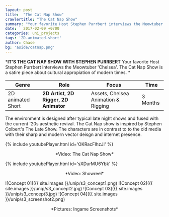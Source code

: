 ```yaml
---
layout: post
title:  "The Cat Nap Show"
crawlertitle: "The Cat Nap Show"
summary: "Your favorite Host Stephen Purrbert interviews the Meowtuber 'Chelsea'. The Cat Nap Show is a satire piece about cultural appropiation of modern times."
date:   2017-02-09 +0700
categories: uni_projects
tags: '2D-animated-short'
author: Chase
bg: 'aside/catnap.png'
---
```

*__IT'S THE CAT NAP SHOW WITH STEPHEN PURRBERT__ 
Your favorite Host Stephen Purrbert interviews the Meowtuber 'Chelsea'. The Cat Nap Show is a satire piece about cultural appropiation of modern times. *

Genre | Role | Focus | Time |
------------ | -------------| -------- |----|
2D animated Short | **2D Artist, 2D Rigger, 2D Animator** | Assets, Chelsea Animation & Rigging | 3 Months |


The environment is designed after typical late night shows and fused with the current '20s aesthetic revival. The Cat Nap show is inspired by Stephen Colbert's The Late Show. The characters are in contrast to to the old media with their sharp and modern vector deisgn and internet presence.


{% include youtubePlayer.html id='OKRacFlhzJI' %}
<p align="center">*Video: The Cat Nap Show* </p>

{% include youtubePlayer.html id='sXDurMU6Ybk' %}
<p align="center">*Video: Showreel*</p>

![Concept 01]({{ site.images }}/unip/s3_concept1.png)
![Concept 02]({{ site.images }}/unip/s3_concept2.jpg)
![Concept 03]({{ site.images }}/unip/s3_concept3.jpg)
![Concept 04]({{ site.images }}/unip/s3_screenshot2.png)

<p align="center">*Pictures: Ingame Screenshots*</p>
